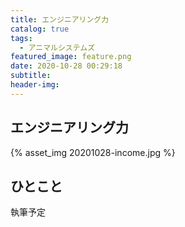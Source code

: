 ```yaml
---
title: エンジニアリング力
catalog: true
tags:
  - アニマルシステムズ
featured_image: feature.png
date: 2020-10-28 00:29:18
subtitle:
header-img:
---
```



## エンジニアリング力

{% asset_img 20201028-income.jpg %}


## ひとこと
執筆予定